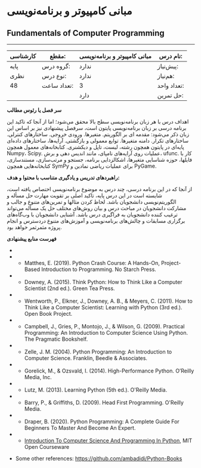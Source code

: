 # مبانی کامپیوتر و برنامه‌نویسی
## Fundamentals of Computer Programming
_______________________________________________________________________________
| کارشناسی | مقطع:       | مبانی کامپیوتر و برنامه‌نویسی | نام درس:    |
| -------- | ----------- | ----------------------------- | ----------- |
| پایه     | گروه درس:   | ندارد                         | پیش‌نیاز:   |
| نظری     | نوع درس:    | ندارد                         | هم‌نیاز:    |
| 48       | تعداد ساعت: | 3                             | تعداد واحد: |
|          |             |  دارد                         | حل تمرین:   |

**سر فصل یا رئوس مطالب**

اهداف درس با هر زبان برنامه‌نویسی سطح بالا محقق می‌شود؛ اما از آنجا که تاکید این برنامه درسی بر زبان برنامه‌نویسی پایتون است، سرفصل پیشنهادی نیز بر اساس این زبان ذکر می‌شود: مقدمه ای بر الگوریتم. متغیرها. ورودی خروجی. ساختارهای کنترلی. ساختارهای تکرار. دامنه متغیرها. توابع معمولی و بازگشتی. آرایه‌ها، ساختارهای داده‌ای پایه‌ای در پایتون همچون رشته‌، لیست‌، تاپل و دیکشنری. کتابخانه‌های معمول همچون Numpy، Scipy. عملیات روی آرایه‌های نامپای، مانند اندیس دهی و برش، ufunc. کار با فایلها، حوزه شناسایی متغیرها، اشکالزدایی برنامه، جستجو و مرتب‌سازی، مستندسازی، کتابخانه‌هایی همچون SymPy برای عملیات ریاضی نمادین و PyGame. 

**راهبردهای تدریس و یادگیری متناسب با محتوا و هدف:**

از آنجا که در این برنامه درسی، چند درس به موضوع برنامه‌نویسی اختصاص یافته است، شایسته است در این درس پایه، تاکید اصلی بر تقویت مهارت حل مسأله و الگوریتم‌نویسی دانشجویان باشد. لحاظ کردن مثالها و تمرین‌های متنوع و جالب و مشارکت دانشجویان در مباحث درس و بیان روش‌های مختلف حل یک مسأله می‌تواند ترغیب کننده دانشجویان به فراگیری درس باشد. آشنایی دانشجویان با وب‌گاه‌های برگزاری مسابقات و چالش‌های برنامه‌نویسی و آموزش‌های متنوع دردسترس و انجام پروژه مثمرثمر خواهد بود. 

**فهرست منابع پیشنهادی**

-

- - Matthes, E. (2019). Python Crash Course: A Hands-On, Project-Based Introduction to Programming. No Starch Press.

- - Downey, A. (2015). Think Python: How to Think Like a Computer Scientist (2nd ed.). Green Tea Press.

- - Wentworth, P., Elkner, J., Downey, A. B., & Meyers, C. (2011). How to Think Like a Computer Scientist: Learning with Python (3rd ed.). Open Book Project.

- - Campbell, J., Gries, P., Montojo, J., & Wilson, G. (2009). Practical Programming: An Introduction to Computer Science Using Python. The Pragmatic Bookshelf.

- - Zelle, J. M. (2004). Python Programming: An Introduction to Computer Science. Franklin, Beedle & Associates.

- - Gorelick, M., & Ozsvald, I. (2014). High-Performance Python. O’Reilly Media, Inc.

- - Lutz, M. (2013). Learning Python (5th ed.). O'Reilly Media.

- - Barry, P., & Griffiths, D. (2009). Head First Programming. O'Reilly Media.

- - Draper, B. (2020). Python Programming: A Complete Guide For Beginners To Master And Become An Expert.

- - [Introduction To Computer Science And Programming In Python](https://ocw.mit.edu/courses/6-0001-introduction-to-computer-science-and-programming-in-python-fall-2016/pages/lecture-slides-code/), MIT Open Courseware

- Some other references: <https://github.com/ambadidi/Python-Books>
